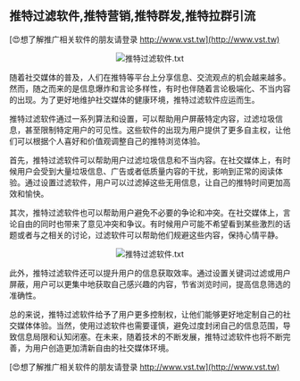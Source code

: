 ## **推特过滤软件,推特营销,推特群发,推特拉群引流**

[😍想了解推广相关软件的朋友请登录 http://www.vst.tw](http://www.vst.tw)

 <center><img src="https://vst.tw/MP4/tuiguang/png/2.png" alt="推特过滤软件.txt"></center>

随着社交媒体的普及，人们在推特等平台上分享信息、交流观点的机会越来越多。然而，随之而来的是信息爆炸和言论多样性，有时也伴随着言论极端化、不当内容的出现。为了更好地维护社交媒体的健康环境，推特过滤软件应运而生。

推特过滤软件通过一系列算法和设置，可以帮助用户屏蔽特定内容，过滤垃圾信息，甚至限制特定用户的可见性。这些软件的出现为用户提供了更多自主权，让他们可以根据个人喜好和价值观调整自己的推特浏览体验。

首先，推特过滤软件可以帮助用户过滤垃圾信息和不当内容。在社交媒体上，有时候用户会受到大量垃圾信息、广告或者低质量内容的干扰，影响到正常的阅读体验。通过设置过滤软件，用户可以过滤掉这些无用信息，让自己的推特时间更加高效和愉快。

其次，推特过滤软件也可以帮助用户避免不必要的争论和冲突。在社交媒体上，言论自由的同时也带来了意见冲突和争议。有时候用户可能不希望看到某些激烈的话题或者与之相关的讨论，过滤软件可以帮助他们规避这些内容，保持心情平静。

 <center><img src="https://vst.tw/MP4/tuiguang/png/8.png" alt="推特过滤软件.txt"></center>

此外，推特过滤软件还可以提升用户的信息获取效率。通过设置关键词过滤或用户屏蔽，用户可以更集中地获取自己感兴趣的内容，节省浏览时间，提高信息筛选的准确性。

总的来说，推特过滤软件给予了用户更多控制权，让他们能够更好地定制自己的社交媒体体验。当然，使用过滤软件也需要谨慎，避免过度封闭自己的信息范围，导致信息局限和认知闭塞。在未来，随着技术的不断发展，推特过滤软件也将不断完善，为用户创造更加清新自由的社交媒体环境。

[😍想了解推广相关软件的朋友请登录 http://www.vst.tw](http://www.vst.tw)



